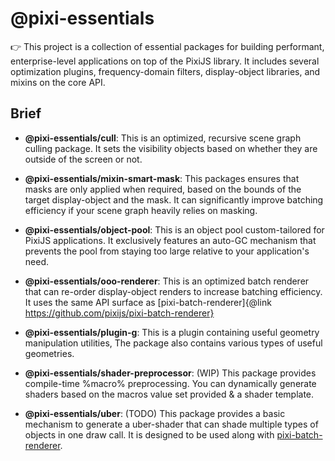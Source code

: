 # @pixi-essentials

:point_right: This project is a collection of essential packages for building performant, enterprise-level applications on top of the PixiJS library. It includes several optimization plugins, frequency-domain filters, display-object libraries, and mixins on the core API.

## Brief

* **@pixi-essentials/cull**: This is an optimized, recursive scene graph culling package. It sets the visibility objects based on
whether they are outside of the screen or not.

* **@pixi-essentials/mixin-smart-mask**: This packages ensures that masks are only applied when required, based on the bounds of the target
display-object and the mask. It can significantly improve batching efficiency if your scene graph heavily relies on masking.

* **@pixi-essentials/object-pool**: This is an object pool custom-tailored for PixiJS applications. It exclusively features
an auto-GC mechanism that prevents the pool from staying too large relative to your application's need.

* **@pixi-essentials/ooo-renderer**: This is an optimized batch renderer that can re-order display-object renders to increase
batching efficiency. It uses the same API surface as [pixi-batch-renderer]{@link https://github.com/pixijs/pixi-batch-renderer}

* **@pixi-essentials/plugin-g**: This is a plugin containing useful geometry manipulation utilities, The package also contains
various types of useful geometries.

* **@pixi-essentials/shader-preprocessor**: (WIP) This package provides compile-time %macro% preprocessing. You can dynamically generate
shaders based on the macros value set provided & a shader template.

* **@pixi-essentials/uber**: (TODO) This package provides a basic mechanism to generate a uber-shader that can shade multiple types of
objects in one draw call. It is designed to be used along with [pixi-batch-renderer](https://github.com/pixijs/pixi-batch-renderer).
